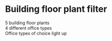 # Building floor plant filter

5 building floor plants\
4 different office types\
Office types of choice light up

